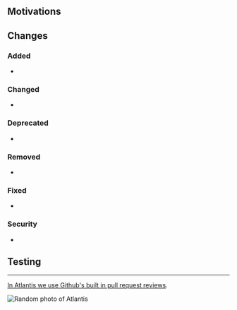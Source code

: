 <!--
  Be sure to follow https://www.conventionalcommits.org for your Pull Request title.
  Full list of types:
    https://github.com/commitizen/conventional-commit-types/blob/master/index.json

  eg.
    fix(pencil): stop graphite breaking when too much pressure applied — Patch Release
    feat(pencil): add 'graphiteWidth' option — (Minor) Feature Release
    feat(pencil): BREAKING CHANGE: remove graphiteWidth option — (Major) Breaking Release
-->

## Motivations

<!-- Why did you do what you did? -->

## Changes

<!-- https://keepachangelog.com/en/1.0.0/ -->

### Added

- <!-- new features -->

### Changed

- <!-- changes in existing functionality -->

### Deprecated

- <!-- soon-to-be removed features -->

### Removed

- <!-- now removed features -->

### Fixed

- <!-- for any bug fixes -->

### Security

- <!-- in case of vulnerabilities -->

## Testing

<!-- How to test your changes. -->

---

[In Atlantis we use Github's built in pull request reviews](https://help.github.com/en/articles/about-pull-request-reviews).

![Random photo of Atlantis](https://loremflickr.com/672/400/atlantis)
